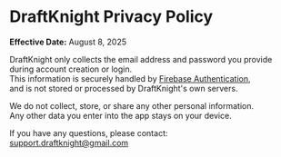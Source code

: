 # DraftKnight Privacy Policy

**Effective Date:** August 8, 2025

DraftKnight only collects the email address and password you provide during account creation or login.  
This information is securely handled by [Firebase Authentication](https://firebase.google.com/docs/auth),  
and is not stored or processed by DraftKnight's own servers.  

We do not collect, store, or share any other personal information.  
Any other data you enter into the app stays on your device.

If you have any questions, please contact:  
[support.draftknight@gmail.com](mailto:support.draftknight@gmail.com)
